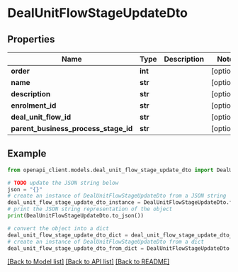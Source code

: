 # DealUnitFlowStageUpdateDto


## Properties

Name | Type | Description | Notes
------------ | ------------- | ------------- | -------------
**order** | **int** |  | [optional] 
**name** | **str** |  | [optional] 
**description** | **str** |  | [optional] 
**enrolment_id** | **str** |  | [optional] 
**deal_unit_flow_id** | **str** |  | [optional] 
**parent_business_process_stage_id** | **str** |  | [optional] 

## Example

```python
from openapi_client.models.deal_unit_flow_stage_update_dto import DealUnitFlowStageUpdateDto

# TODO update the JSON string below
json = "{}"
# create an instance of DealUnitFlowStageUpdateDto from a JSON string
deal_unit_flow_stage_update_dto_instance = DealUnitFlowStageUpdateDto.from_json(json)
# print the JSON string representation of the object
print(DealUnitFlowStageUpdateDto.to_json())

# convert the object into a dict
deal_unit_flow_stage_update_dto_dict = deal_unit_flow_stage_update_dto_instance.to_dict()
# create an instance of DealUnitFlowStageUpdateDto from a dict
deal_unit_flow_stage_update_dto_from_dict = DealUnitFlowStageUpdateDto.from_dict(deal_unit_flow_stage_update_dto_dict)
```
[[Back to Model list]](../README.md#documentation-for-models) [[Back to API list]](../README.md#documentation-for-api-endpoints) [[Back to README]](../README.md)


